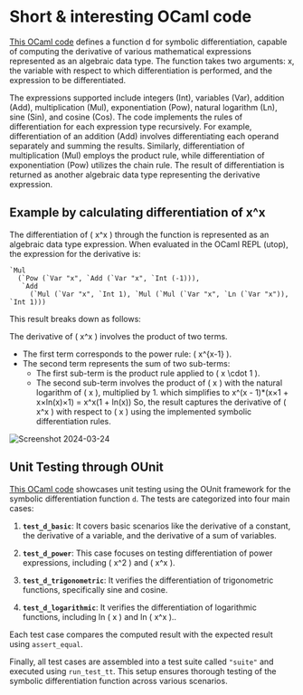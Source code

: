 # Short & interesting OCaml code
[This OCaml code](https://github.com/Siddhi-agg/OCaml-Challenge/blob/main/main.ml) defines a function d for symbolic differentiation, capable of computing the derivative of various mathematical expressions represented as an algebraic data type. The function takes two arguments: x, the variable with respect to which differentiation is performed, and the expression to be differentiated.

The expressions supported include integers (Int), variables (Var), addition (Add), multiplication (Mul), exponentiation (Pow), natural logarithm (Ln), sine (Sin), and cosine (Cos). The code implements the rules of differentiation for each expression type recursively.
For example, differentiation of an addition (Add) involves differentiating each operand separately and summing the results. Similarly, differentiation of multiplication (Mul) employs the product rule, while differentiation of exponentiation (Pow) utilizes the chain rule.
The result of differentiation is returned as another algebraic data type representing the derivative expression.

## Example by calculating differentiation of x^x
The differentiation of ( x^x ) through the function is represented as an algebraic data type expression. When evaluated in the OCaml REPL (utop), the expression for the derivative is:

```
`Mul
  (`Pow (`Var "x", `Add (`Var "x", `Int (-1))),
   `Add
     (`Mul (`Var "x", `Int 1), `Mul (`Mul (`Var "x", `Ln (`Var "x")), `Int 1)))
```
This result breaks down as follows:

The derivative of ( x^x ) involves the product of two terms.
- The first term corresponds to the power rule: ( x^{x-1} ).
- The second term represents the sum of two sub-terms:
  - The first sub-term is the product rule applied to ( x \cdot 1 ).
  - The second sub-term involves the product of ( x ) with the natural logarithm of ( x ), multiplied by 1. which simplifies to x^(x - 1)*(x×1 + x×ln(x)×1) = x^x(1 + ln(x)) So, the result captures the derivative of ( x^x ) with respect to ( x ) using the implemented symbolic differentiation rules.

![Screenshot 2024-03-24](https://github.com/Siddhi-agg/OCaml-Challenge/assets/101979598/56d2dbdb-86bc-4e6c-ae42-fa07767189f6)

## Unit Testing through OUnit
[This OCaml code](https://github.com/Siddhi-agg/OCaml-Challenge/blob/main/tests.ml) showcases unit testing using the OUnit framework for the symbolic differentiation function `d`. The tests are categorized into four main cases:

1. **`test_d_basic`**: It covers basic scenarios like the derivative of a constant, the derivative of a variable, and the derivative of a sum of variables.
  
2. **`test_d_power`**: This case focuses on testing differentiation of power expressions, including \( x^2 \) and \( x^x \).

3. **`test_d_trigonometric`**: It verifies the differentiation of trigonometric functions, specifically sine and cosine.

4. **`test_d_logarithmic`**: It verifies the differentiation of logarithmic functions, including ln \( x \) and ln \( x^x \)..


Each test case compares the computed result with the expected result using `assert_equal`.

Finally, all test cases are assembled into a test suite called `"suite"` and executed using `run_test_tt`. This setup ensures thorough testing of the symbolic differentiation function across various scenarios.
